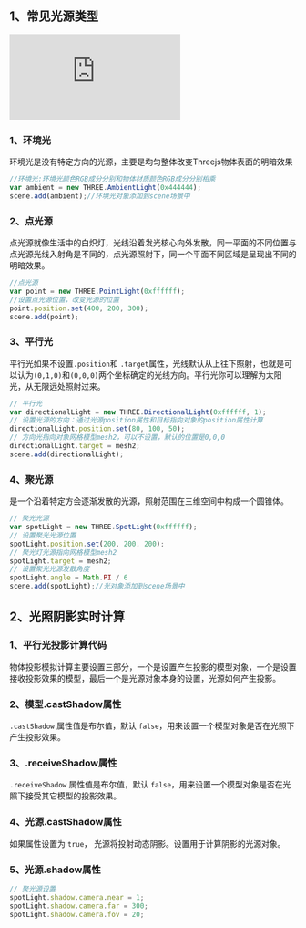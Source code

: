 ## 1、常见光源类型

<embed src="http://www.yanhuangxueyuan.com/upload/threejs32%E5%85%89%E6%BA%90.svg">

### 1、环境光
环境光是没有特定方向的光源，主要是均匀整体改变Threejs物体表面的明暗效果
```js
//环境光:环境光颜色RGB成分分别和物体材质颜色RGB成分分别相乘
var ambient = new THREE.AmbientLight(0x444444);
scene.add(ambient);//环境光对象添加到scene场景中
```
### 2、点光源
点光源就像生活中的白炽灯，光线沿着发光核心向外发散，同一平面的不同位置与点光源光线入射角是不同的，点光源照射下，同一个平面不同区域是呈现出不同的明暗效果。
```js
//点光源
var point = new THREE.PointLight(0xffffff);
//设置点光源位置，改变光源的位置
point.position.set(400, 200, 300);
scene.add(point);
```

### 3、平行光
平行光如果不设置`.position`和 `.target`属性，光线默认从上往下照射，也就是可以认为`(0,1,0)`和`(0,0,0)`两个坐标确定的光线方向。平行光你可以理解为太阳光，从无限远处照射过来。
```js
// 平行光
var directionalLight = new THREE.DirectionalLight(0xffffff, 1);
// 设置光源的方向：通过光源position属性和目标指向对象的position属性计算
directionalLight.position.set(80, 100, 50);
// 方向光指向对象网格模型mesh2，可以不设置，默认的位置是0,0,0
directionalLight.target = mesh2;
scene.add(directionalLight);
```

### 4、聚光源
是一个沿着特定方会逐渐发散的光源，照射范围在三维空间中构成一个圆锥体。
```js
// 聚光光源
var spotLight = new THREE.SpotLight(0xffffff);
// 设置聚光光源位置
spotLight.position.set(200, 200, 200);
// 聚光灯光源指向网格模型mesh2
spotLight.target = mesh2;
// 设置聚光光源发散角度
spotLight.angle = Math.PI / 6
scene.add(spotLight);//光对象添加到scene场景中
```
## 2、光照阴影实时计算
### 1、平行光投影计算代码
物体投影模拟计算主要设置三部分，一个是设置产生投影的模型对象，一个是设置接收投影效果的模型，最后一个是光源对象本身的设置，光源如何产生投影。
### 2、模型.castShadow属性
`.castShadow` 属性值是布尔值，默认 `false`，用来设置一个模型对象是否在光照下产生投影效果。

### 3、.receiveShadow属性
`.receiveShadow` 属性值是布尔值，默认 `false`，用来设置一个模型对象是否在光照下接受其它模型的投影效果。
### 4、光源.castShadow属性
如果属性设置为 `true`， 光源将投射动态阴影。设置用于计算阴影的光源对象。
### 5、光源.shadow属性
```js
// 聚光源设置
spotLight.shadow.camera.near = 1;
spotLight.shadow.camera.far = 300;
spotLight.shadow.camera.fov = 20;
```